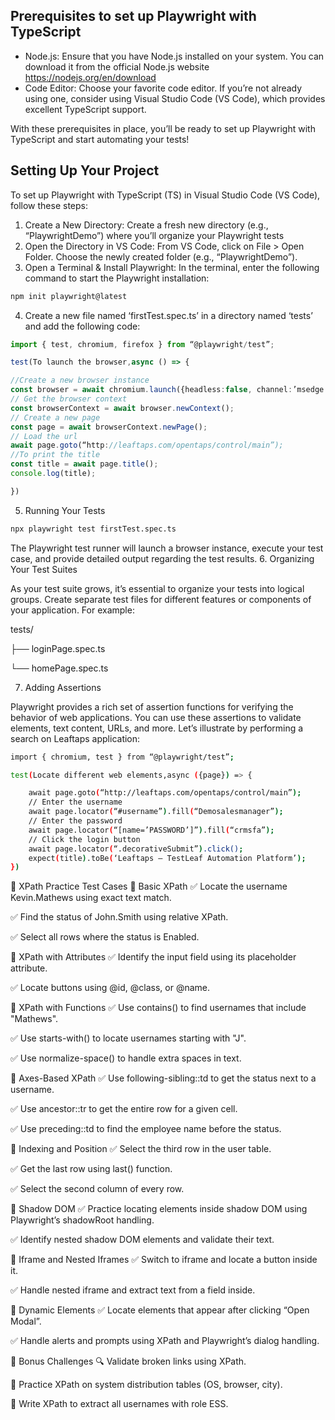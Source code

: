 ## Prerequisites to set up Playwright with TypeScript

- Node.js: Ensure that you have Node.js installed on your system. You can download it from the official Node.js website https://nodejs.org/en/download
- Code Editor: Choose your favorite code editor. If you’re not already using one, consider using Visual Studio Code (VS Code), which provides excellent TypeScript support.

With these prerequisites in place, you’ll be ready to set up Playwright with TypeScript and start automating your tests!

## Setting Up Your Project

To set up Playwright with TypeScript (TS) in Visual Studio Code (VS Code), follow these steps:

1. Create a New Directory:
   Create a fresh new directory (e.g., “PlaywrightDemo”) where you’ll organize your Playwright tests
2. Open the Directory in VS Code:
   From VS Code, click on File > Open Folder.
   Choose the newly created folder (e.g., “PlaywrightDemo”).
3. Open a Terminal & Install Playwright:
   In the terminal, enter the following command to start the Playwright installation:

```bash
npm init playwright@latest
```

4. Create a new file named ‘firstTest.spec.ts’ in a directory named ‘tests’ and add the following code:

```ts
import { test, chromium, firefox } from “@playwright/test”;

test(To launch the browser,async () => {

//Create a new browser instance
const browser = await chromium.launch({headless:false, channel:’msedge’});
// Get the browser context
const browserContext = await browser.newContext();
// Create a new page
const page = await browserContext.newPage();
// Load the url
await page.goto(“http://leaftaps.com/opentaps/control/main”);
//To print the title
const title = await page.title();
console.log(title);

})
```

5.  Running Your Tests

```bash
npx playwright test firstTest.spec.ts
```

The Playwright test runner will launch a browser instance, execute your test case, and provide detailed output regarding the test results. 6. Organizing Your Test Suites

As your test suite grows, it’s essential to organize your tests into logical groups.
Create separate test files for different features or components of your application. For example:

tests/

├── loginPage.spec.ts

└── homePage.spec.ts

7. Adding Assertions

Playwright provides a rich set of assertion functions for verifying the behavior of web applications. You can use these assertions to validate elements, text content, URLs, and more. Let’s illustrate by performing a search on Leaftaps application:

```bash
import { chromium, test } from “@playwright/test”;

test(Locate different web elements,async ({page}) => {

    await page.goto(“http://leaftaps.com/opentaps/control/main”);
    // Enter the username
    await page.locator(“#username”).fill(“Demosalesmanager”);
    // Enter the password
    await page.locator(“[name=’PASSWORD’]”).fill(“crmsfa”);
    // Click the login button
    await page.locator(“.decorativeSubmit”).click();
    expect(title).toBe(‘Leaftaps – TestLeaf Automation Platform’);
})
```

🧪 XPath Practice Test Cases
🔹 Basic XPath
✅ Locate the username Kevin.Mathews using exact text match.

✅ Find the status of John.Smith using relative XPath.

✅ Select all rows where the status is Enabled.

🔹 XPath with Attributes
✅ Identify the input field using its placeholder attribute.

✅ Locate buttons using @id, @class, or @name.

🔹 XPath with Functions
✅ Use contains() to find usernames that include "Mathews".

✅ Use starts-with() to locate usernames starting with "J".

✅ Use normalize-space() to handle extra spaces in text.

🔹 Axes-Based XPath
✅ Use following-sibling::td to get the status next to a username.

✅ Use ancestor::tr to get the entire row for a given cell.

✅ Use preceding::td to find the employee name before the status.

🔹 Indexing and Position
✅ Select the third row in the user table.

✅ Get the last row using last() function.

✅ Select the second column of every row.

🔹 Shadow DOM
✅ Practice locating elements inside shadow DOM using Playwright’s shadowRoot handling.

✅ Identify nested shadow DOM elements and validate their text.

🔹 Iframe and Nested Iframes
✅ Switch to iframe and locate a button inside it.

✅ Handle nested iframe and extract text from a field inside.

🔹 Dynamic Elements
✅ Locate elements that appear after clicking “Open Modal”.

✅ Handle alerts and prompts using XPath and Playwright’s dialog handling.

🎯 Bonus Challenges
🔍 Validate broken links using XPath.

🧩 Practice XPath on system distribution tables (OS, browser, city).

🧪 Write XPath to extract all usernames with role ESS.
